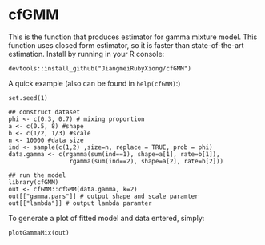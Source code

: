 # cfGMM
This is the function that produces estimator for gamma mixture model. This function uses closed form estimator, so it is faster than state-of-the-art estimation. Install by running in your R console:

```{r}
devtools::install_github("JiangmeiRubyXiong/cfGMM")
```

A quick example (also can be found in `help(cfGMM)`:)
```{r}
set.seed(1)

## construct dataset
phi <- c(0.3, 0.7) # mixing proportion
a <- c(0.5, 8) #shape
b <- c(1/2, 1/3) #scale
n <- 10000 #data size
ind <- sample(c(1,2) ,size=n, replace = TRUE, prob = phi)
data.gamma <- c(rgamma(sum(ind==1), shape=a[1], rate=b[1]),
                 rgamma(sum(ind==2), shape=a[2], rate=b[2]))
                 
## run the model
library(cfGMM)
out <- cfGMM::cfGMM(data.gamma, k=2)
out[["gamma.pars"]] # output shape and scale paramter
out[["lambda"]] # output lambda paramter
```
To generate a plot of fitted model and data entered, simply:
```{r}
plotGammaMix(out)
```
